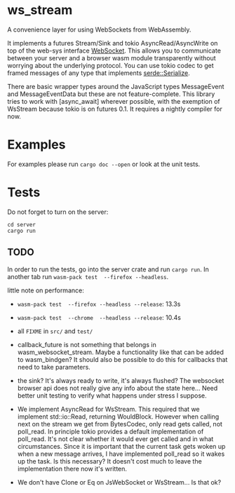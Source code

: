 # ws_stream

A convenience layer for using WebSockets from WebAssembly.

It implements a futures Stream/Sink and tokio AsyncRead/AsyncWrite on top of the web-sys interface [WebSocket](https://docs.rs/web-sys/0.3.22/web_sys/struct.WebSocket.html). This allows you to communicate between your server and a browser wasm module transparently without worrying about the underlying protocol. You can use tokio codec to get framed messages of any type that implements [serde::Serialize](https://docs.rs/serde/1.0.89/serde/trait.Serialize.html).

There are basic wrapper types around the JavaScript types MessageEvent and MessageEventData but these are not feature-complete.
This library tries to work with [async_await] wherever possible, with the exemption of WsStream because tokio is on futures 0.1. It requires a nightly compiler for now.

# Examples

For examples please run `cargo doc --open` or look at the unit tests.

# Tests

Do not forget to turn on the server:

```
cd server
cargo run
```


## TODO

In order to run the tests, go into the server crate and run `cargo run`. In another tab run `wasm-pack test  --firefox --headless`.

little note on performance:
  - `wasm-pack test  --firefox --headless --release`: 13.3s
  - `wasm-pack test  --chrome  --headless --release`: 10.4s

  - all `FIXME` in `src/` and `test/`

  - callback_future is not something that belongs in wasm_websocket_stream. Maybe a functionality like that can be added to wasm_bindgen? It should also be possible to do this for callbacks that need to take parameters.

  - the sink? It's always ready to write, it's always flushed? The websocket browser api does not really give any info about the state here... Need better unit testing to verify what happens under stress I suppose.

  - We implement AsyncRead for WsStream. This required that we implement std::io::Read, returning WouldBlock. However when calling next on the stream we get from BytesCodec, only read gets called, not poll_read. In principle tokio provides a default implementation of poll_read. It's not clear whether it would ever get called and in what circumstances. Since it is important that the current task gets woken up when a new message arrives, I have implemented poll_read so it wakes up the task. Is this necessary? It doesn't cost much to leave the implementation there now it's written.

  - We don't have Clone or Eq on JsWebSocket or WsStream... Is that ok?

